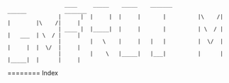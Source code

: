                       ____     _____    _____    _______                   ______            _______
                    |      |  |     |  |     |       |          |\    /|  |        |\    /|     |
                    | ____ |  |_____|  |     |       |          | \  / |  |   ___  | \  / |     |
                    |         |   \    |     |   |   |          |  \/  |  |     |  |  \/  |     |
                    |         |    \   |_____|   |___|          |      |  |_____|  |      |     |
========
Index
